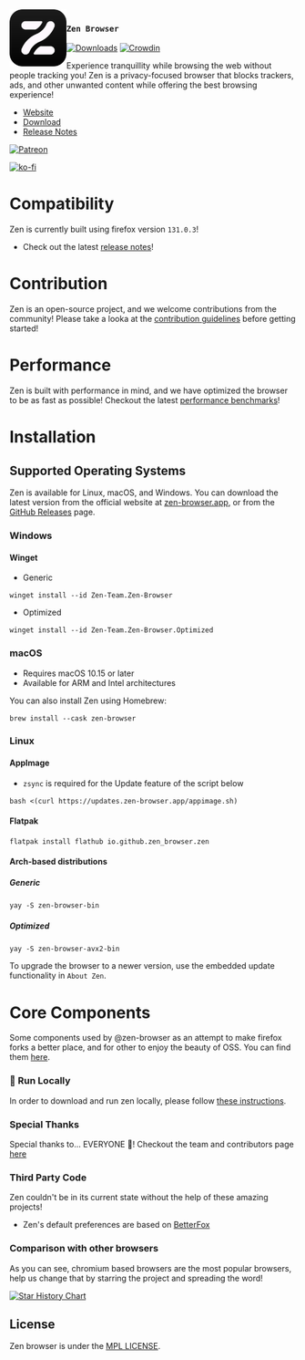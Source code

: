 <img src="./docs/assets/zen-black.svg" width="100px" align="left">

### `Zen Browser`

[![Downloads](https://img.shields.io/github/downloads/zen-browser/desktop/total.svg)](https://github.com/zen-browser/desktop/releases)
[![Crowdin](https://badges.crowdin.net/zen-browser/localized.svg)](https://crowdin.com/project/zen-browser)


Experience tranquillity while browsing the web without people tracking you! Zen is a privacy-focused browser that blocks trackers, ads, and other unwanted content while offering the best browsing experience!

- [Website](https://zen-browser.app)
- [Download](https://zen-browser.app/download)
- [Release Notes](https://zen-browser.app/release-notes/latest)

[![Patreon](https://c5.patreon.com/external/logo/become_a_patron_button.png)](https://www.patreon.com/zen_browser)

[![ko-fi](https://ko-fi.com/img/githubbutton_sm.svg)](https://ko-fi.com/zen_browser)

# Compatibility

Zen is currently built using firefox version `131.0.3`!

- Check out the latest [release notes](https://zen-browser.app/release-notes)!

# Contribution

Zen is an open-source project, and we welcome contributions from the community! Please take a looka at the [contribution guidelines](./docs/contribute.md) before getting started!

# Performance

Zen is built with performance in mind, and we have optimized the browser to be as fast as possible! Checkout the latest [performance benchmarks](https://docs.zen-browser.app/benchmarks)!

# Installation

## Supported Operating Systems

Zen is available for Linux, macOS, and Windows. You can download the latest version from the official website at [zen-browser.app](https://zen-browser.app/download), or from the [GitHub Releases](https://github.com/zen-browser/desktop/releases) page.

### Windows

#### Winget

- Generic

```
winget install --id Zen-Team.Zen-Browser
```

- Optimized

```
winget install --id Zen-Team.Zen-Browser.Optimized
```

####

### macOS

- Requires macOS 10.15 or later
- Available for ARM and Intel architectures

You can also install Zen using Homebrew:

```
brew install --cask zen-browser
```

### Linux

#### AppImage

- `zsync` is required for the Update feature of the script below

```
bash <(curl https://updates.zen-browser.app/appimage.sh)
```

#### Flatpak

```
flatpak install flathub io.github.zen_browser.zen
```

#### Arch-based distributions

##### Generic

```
yay -S zen-browser-bin
```

##### Optimized 

```
yay -S zen-browser-avx2-bin
```

To upgrade the browser to a newer version, use the embedded update functionality in `About Zen`.

# Core Components

Some components used by @zen-browser as an attempt to make firefox forks a better place, and for other to enjoy the beauty of OSS. You can find them [here](https://github.com/zen-browser/components).

### 🚀 Run Locally

In order to download and run zen locally, please follow [these instructions](https://docs.zen-browser.app/contribute/desktop).

### Special Thanks

Special thanks to... EVERYONE 🎉! Checkout the team and contributors page [here](https://zen-browser.app/about)

### Third Party Code

Zen couldn't be in its current state without the help of these amazing projects!

- Zen's default preferences are based on [BetterFox](https://github.com/yokoffing/Betterfox)

### Comparison with other browsers

As you can see, chromium based browsers are the most popular browsers, help us change that by starring the project and spreading the word!

<a href="https://star-history.com/#zen-browser/desktop&Date">
 <picture>
   <source media="(prefers-color-scheme: dark)" srcset="https://api.star-history.com/svg?repos=zen-browser/desktop,chromium/chromium,brave/brave-browser&type=Date&theme=dark" />
   <source media="(prefers-color-scheme: light)" srcset="https://api.star-history.com/svg?repos=zen-browser/desktop,chromium/chromium,brave/brave-browser&type=Date" />
   <img alt="Star History Chart" src="https://api.star-history.com/svg?repos=chromium/chromium,zen-browser/desktop,brave/brave-browser&type=Date" />
 </picture>
</a>

## License

Zen browser is under the [MPL LICENSE](./LICENSE).
